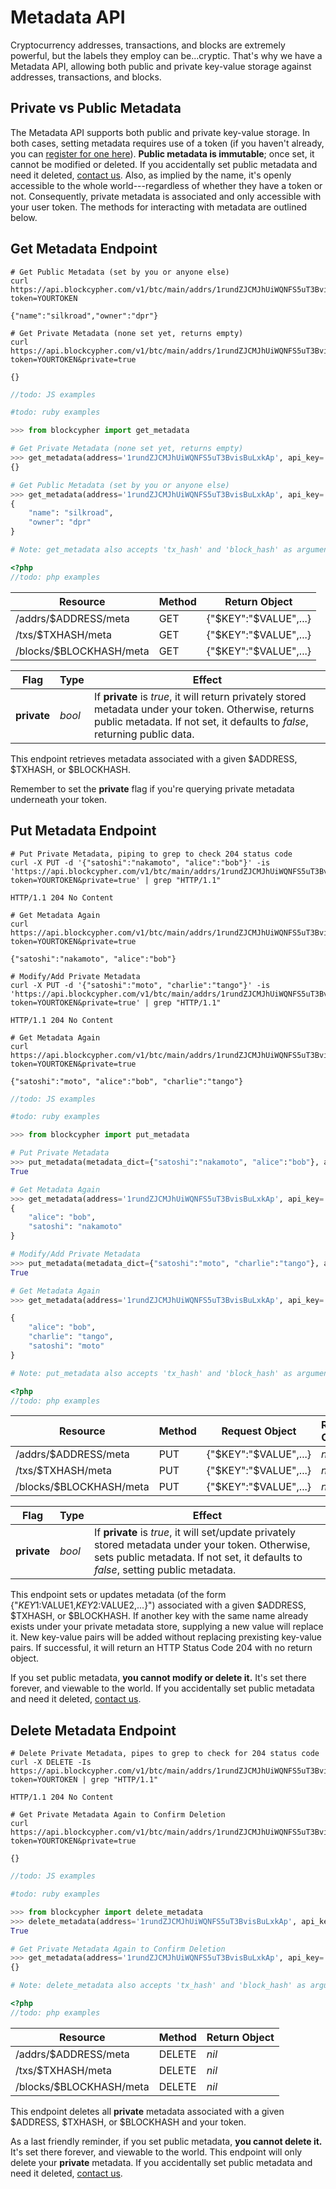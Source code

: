 # Metadata API

Cryptocurrency addresses, transactions, and blocks are extremely powerful, but the labels they employ can be...cryptic. That's why we have a Metadata API, allowing both public and private key-value storage against addresses, transactions, and blocks.

## Private vs Public Metadata 

The Metadata API supports both public and private key-value storage. In both cases, setting metadata requires use of a token (if you haven't already, you can [register for one here](https://accounts.blockcypher.com/)). **Public metadata is immutable**; once set, it cannot be modified or deleted. If you accidentally set public metadata and need it deleted, [contact us](mailto:support@blockcypher.com). Also, as implied by the name, it's openly accessible to the whole world---regardless of whether they have a token or not. Consequently, private metadata is associated and only accessible with your user token. The methods for interacting with metadata are outlined below.

## Get Metadata Endpoint

```shell
# Get Public Metadata (set by you or anyone else)
curl https://api.blockcypher.com/v1/btc/main/addrs/1rundZJCMJhUiWQNFS5uT3BvisBuLxkAp/meta?token=YOURTOKEN

{"name":"silkroad","owner":"dpr"}

# Get Private Metadata (none set yet, returns empty)
curl https://api.blockcypher.com/v1/btc/main/addrs/1rundZJCMJhUiWQNFS5uT3BvisBuLxkAp/meta?token=YOURTOKEN&private=true

{}
```

```javascript
//todo: JS examples
```

```ruby
#todo: ruby examples
```

```python
>>> from blockcypher import get_metadata

# Get Private Metadata (none set yet, returns empty)
>>> get_metadata(address='1rundZJCMJhUiWQNFS5uT3BvisBuLxkAp', api_key='YOUR_TOKEN', private=True)
{}

# Get Public Metadata (set by you or anyone else)
>>> get_metadata(address='1rundZJCMJhUiWQNFS5uT3BvisBuLxkAp', api_key='YOUR_TOKEN')
{
    "name": "silkroad", 
    "owner": "dpr"
}

# Note: get_metadata also accepts 'tx_hash' and 'block_hash' as arguments (instead of 'address')
```

```php
<?php
//todo: php examples
```

Resource | Method | Return Object
-------- | ------ | -------------
/addrs/$ADDRESS/meta | GET | {"$KEY":"$VALUE",...}
/txs/$TXHASH/meta | GET | {"$KEY":"$VALUE",...}
/blocks/$BLOCKHASH/meta | GET | {"$KEY":"$VALUE",...}

Flag | Type | Effect
---- | ---- | ------
**private** | *bool* | If **private** is *true*, it will return privately stored metadata under your token. Otherwise, returns public metadata. If not set, it defaults to *false*, returning public data.

This endpoint retrieves metadata associated with a given $ADDRESS, $TXHASH, or $BLOCKHASH.

<aside class="notice">
Remember to set the <b>private</b> flag if you're querying private metadata underneath your token.
</aside>

## Put Metadata Endpoint

```shell
# Put Private Metadata, piping to grep to check 204 status code
curl -X PUT -d '{"satoshi":"nakamoto", "alice":"bob"}' -is 'https://api.blockcypher.com/v1/btc/main/addrs/1rundZJCMJhUiWQNFS5uT3BvisBuLxkAp/meta?token=YOURTOKEN&private=true' | grep "HTTP/1.1"

HTTP/1.1 204 No Content

# Get Metadata Again
curl https://api.blockcypher.com/v1/btc/main/addrs/1rundZJCMJhUiWQNFS5uT3BvisBuLxkAp/meta?token=YOURTOKEN&private=true

{"satoshi":"nakamoto", "alice":"bob"}

# Modify/Add Private Metadata 
curl -X PUT -d '{"satoshi":"moto", "charlie":"tango"}' -is 'https://api.blockcypher.com/v1/btc/main/addrs/1rundZJCMJhUiWQNFS5uT3BvisBuLxkAp/meta?token=YOURTOKEN&private=true' | grep "HTTP/1.1"

HTTP/1.1 204 No Content

# Get Metadata Again
curl https://api.blockcypher.com/v1/btc/main/addrs/1rundZJCMJhUiWQNFS5uT3BvisBuLxkAp/meta?token=YOURTOKEN&private=true

{"satoshi":"moto", "alice":"bob", "charlie":"tango"}
```

```javascript
//todo: JS examples
```

```ruby
#todo: ruby examples
```

```python
>>> from blockcypher import put_metadata

# Put Private Metadata
>>> put_metadata(metadata_dict={"satoshi":"nakamoto", "alice":"bob"}, address='1rundZJCMJhUiWQNFS5uT3BvisBuLxkAp', api_key='YOUR_TOKEN', private=True)
True

# Get Metadata Again
>>> get_metadata(address='1rundZJCMJhUiWQNFS5uT3BvisBuLxkAp', api_key='YOUR_TOKEN', private=True)
{
    "alice": "bob", 
    "satoshi": "nakamoto"
}

# Modify/Add Private Metadata 
>>> put_metadata(metadata_dict={"satoshi":"moto", "charlie":"tango"}, address='1rundZJCMJhUiWQNFS5uT3BvisBuLxkAp', api_key='YOUR_TOKEN', private=True)
True

# Get Metadata Again
>>> get_metadata(address='1rundZJCMJhUiWQNFS5uT3BvisBuLxkAp', api_key='YOUR_TOKEN', private=True)

{
    "alice": "bob", 
    "charlie": "tango", 
    "satoshi": "moto"
}

# Note: put_metadata also accepts 'tx_hash' and 'block_hash' as arguments (instead of 'address')
```

```php
<?php
//todo: php examples
```

Resource | Method | Request Object | Return Object
-------- | ------ | -------------- | -------------
/addrs/$ADDRESS/meta | PUT | {"$KEY":"$VALUE",...} | *nil*
/txs/$TXHASH/meta | PUT | {"$KEY":"$VALUE",...} | *nil* 
/blocks/$BLOCKHASH/meta | PUT | {"$KEY":"$VALUE",...} | *nil*

Flag | Type | Effect
---- | ---- | ------
**private** | *bool* | If **private** is *true*, it will set/update privately stored metadata under your token. Otherwise, sets public metadata. If not set, it defaults to *false*, setting public metadata.

This endpoint sets or updates metadata (of the form {"$KEY1:$VALUE1,$KEY2:$VALUE2,...}") associated with a given $ADDRESS, $TXHASH, or $BLOCKHASH. If another key with the same name already exists under your private metadata store, supplying a new value will replace it. New key-value pairs will be added without replacing prexisting key-value pairs. If successful, it will return an HTTP Status Code 204 with no return object.

<aside class="warning">
If you set public metadata, <b>you cannot modify or delete it.</b> It's set there forever, and viewable to the world. If you accidentally set public metadata and need it deleted, <a href="mailto:support@blockcypher.com">contact us</a>.
</aside>

## Delete Metadata Endpoint

```shell
# Delete Private Metadata, pipes to grep to check for 204 status code
curl -X DELETE -Is https://api.blockcypher.com/v1/btc/main/addrs/1rundZJCMJhUiWQNFS5uT3BvisBuLxkAp/meta?token=YOURTOKEN | grep "HTTP/1.1"

HTTP/1.1 204 No Content

# Get Private Metadata Again to Confirm Deletion
curl https://api.blockcypher.com/v1/btc/main/addrs/1rundZJCMJhUiWQNFS5uT3BvisBuLxkAp/meta?token=YOURTOKEN&private=true

{}
```

```javascript
//todo: JS examples
```

```ruby
#todo: ruby examples
```

```python
>>> from blockcypher import delete_metadata
>>> delete_metadata(address='1rundZJCMJhUiWQNFS5uT3BvisBuLxkAp', api_key='YOUR_TOKEN')
True

# Get Private Metadata Again to Confirm Deletion
>>> get_metadata(address='1rundZJCMJhUiWQNFS5uT3BvisBuLxkAp', api_key='YOUR_TOKEN', private=True)
{}

# Note: delete_metadata also accepts 'tx_hash' and 'block_hash' as arguments (instead of 'address')
```

```php
<?php
//todo: php examples
```

Resource | Method | Return Object
-------- | ------ | -------------
/addrs/$ADDRESS/meta | DELETE | *nil*
/txs/$TXHASH/meta | DELETE | *nil* 
/blocks/$BLOCKHASH/meta | DELETE | *nil*

This endpoint deletes all **private** metadata associated with a given $ADDRESS, $TXHASH, or $BLOCKHASH and your token.

<aside class="warning">
As a last friendly reminder, if you set public metadata, <b>you cannot delete it.</b> It's set there forever, and viewable to the world. This endpoint will only delete your <b>private</b> metadata. If you accidentally set public metadata and need it deleted, <a href="mailto:support@blockcypher.com">contact us</a>.
</aside>
